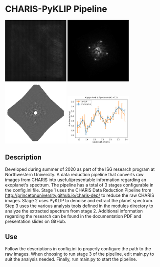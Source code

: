 # CHARIS-PyKLIP Pipeline

<img src="readme_images/kappa_and_b_raw.png" width="200"> <img src="readme_images/kappa_and_b_DRP.gif" width="200"> <img src="readme_images/kappa_and_b_KLIP.gif" width="200"> <img src="readme_images/spectrum_compare.png" width="200"> 

## Description 
Developed during summer of 2020 as part of the ISG research program at Northwestern University. A data reduction pipeline that converts raw images from CHARIS into useful/presentable information regarding an exoplanet's spectrum. The pipeline has a total of 3 stages configurable in the config.ini file. Stage 1 uses the CHARIS Data Reduction Pipeline from http://princetonuniversity.github.io/charis-dep/ to reduce the raw CHARIS images. Stage 2 uses PyKLIP to denoise and extract the planet spectrum. Step 3 uses the various analysis tools defined in the modules directory to analyze the extracted spectrum from stage 2. Additional information regarding the research can be found in the documentation PDF and presentation slides on GitHub. 

## Use
Follow the descriptions in config.ini to properly configure the path to the raw images. When choosing to run stage 3 of the pipeline, edit main.py to suit the analysis needed. Finally, run main.py to start the pipeline.